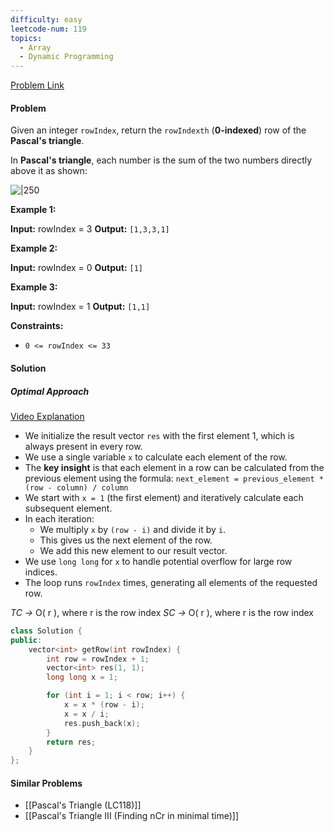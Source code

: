 ```yaml
---
difficulty: easy
leetcode-num: 119
topics:
  - Array
  - Dynamic Programming
---
```

[Problem Link](https://leetcode.com/problems/pascals-triangle-ii/)

#### Problem
Given an integer `rowIndex`, return the `rowIndexth` (**0-indexed**) row of the **Pascal's triangle**.

In **Pascal's triangle**, each number is the sum of the two numbers directly above it as shown:

![|250](https://upload.wikimedia.org/wikipedia/commons/0/0d/PascalTriangleAnimated2.gif)

**Example 1:**

**Input:** rowIndex = 3
**Output:** `[1,3,3,1]`

**Example 2:**

**Input:** rowIndex = 0
**Output:** `[1]`

**Example 3:**

**Input:** rowIndex = 1
**Output:** `[1,1]`

**Constraints:**

- `0 <= rowIndex <= 33`
#### Solution
##### Optimal Approach
[Video Explanation](https://youtu.be/bR7mQgwQ_o8?t=655)

- We initialize the result vector `res` with the first element 1, which is always present in every row.
- We use a single variable `x` to calculate each element of the row.
- The **key insight** is that each element in a row can be calculated from the previous element using the formula: `next_element = previous_element * (row - column) / column`
- We start with `x = 1` (the first element) and iteratively calculate each subsequent element.
- In each iteration:
    - We multiply `x` by `(row - i)` and divide it by `i`.
    - This gives us the next element of the row.
    - We add this new element to our result vector.
- We use `long long` for `x` to handle potential overflow for large row indices.
- The loop runs `rowIndex` times, generating all elements of the requested row.

*TC ->* O( r ), where r is the row index
*SC ->* O( r ), where r is the row index

```cpp title=Code
class Solution {
public:
    vector<int> getRow(int rowIndex) {
        int row = rowIndex + 1;
        vector<int> res(1, 1);
        long long x = 1;

        for (int i = 1; i < row; i++) {
            x = x * (row - i);
            x = x / i;
            res.push_back(x);
        }
        return res;
    }
};
```

#### Similar Problems
- [[Pascal's Triangle (LC118)]]
- [[Pascal's Triangle III (Finding nCr in minimal time)]]